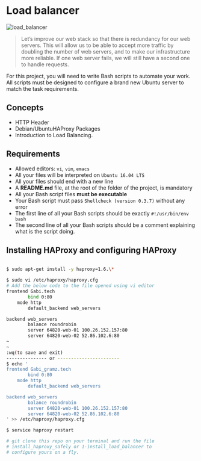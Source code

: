 # Load balancer
![load_balancer](https://miro.medium.com/max/720/0*CCK15OF3DizmOITk)

> Let’s improve our web stack so that there is redundancy for our web servers. This will allow us to be able to accept more traffic by doubling the number of web servers, and to make our infrastructure more reliable. If one web server fails, we will still have a second one to handle requests.

For this project, you will need to write Bash scripts to automate your work. All scripts must be designed to configure a brand new Ubuntu server to match the task requirements.

## Concepts

- HTTP Header
- Debian/UbuntuHAProxy Packages
- Introduction to Load Balancing.

## Requirements

- Allowed editors: `vi`, `vim`, `emacs`
- All your files will be interpreted on `Ubuntu 16.04 LTS`
- All your files should end with a new line
- A __README.md__ file, at the root of the folder of the project, is mandatory
- All your Bash script files __must be executable__
- Your Bash script must pass `Shellcheck (version 0.3.7)` without any error
- The first line of all your Bash scripts should be exactly `#!/usr/bin/env bash`
- The second line of all your Bash scripts should be a comment explaining what is the script doing.

## Installing HAProxy and configuring HAProxy

```bash

$ sudo apt-get install -y haproxy=1.6.\*

$ sudo vi /etc/haproxy/haproxy.cfg
# Add the below code to the file opened using vi editor
frontend Gabi.tech
        bind 0:80
	mode http
        default_backend web_servers

backend web_servers
        balance roundrobin
        server 64820-web-01 100.26.152.157:80
        server 64820-web-02 52.86.102.6:80
~
~
:wq(to save and exit)
--------------- or ----------------------- 
$ echo '
frontend Gabi_gramz.tech
        bind 0:80
	mode http
        default_backend web_servers

backend web_servers
        balance roundrobin
        server 64820-web-01 100.26.152.157:80
        server 64820-web-02 52.86.102.6:80
' >> /etc/haproxy/haproxy.cfg

$ service haproxy restart

# git clone this repo on your terminal and run the file
# install_haproxy_safely or 1-install_load_balancer to 
# configure yours on a fly.
```
